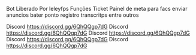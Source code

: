 Bot Liberado Por leleyfps
Funções 
Ticket 
Painel de meta para facs
enviar anuncios 
bater ponto
registro 
transcritps 
entre outros

Discord https://discord.gg/6QhQQgp7dG
Discord https://discord.gg/6QhQQgp7dG
Discord https://discord.gg/6QhQQgp7dG
Discord https://discord.gg/6QhQQgp7dG
Discord https://discord.gg/6QhQQgp7dG